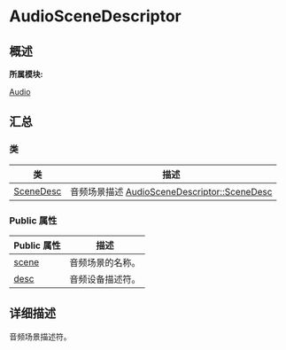 # AudioSceneDescriptor


## **概述**

**所属模块:**

[Audio](_audio.md)

## **汇总**


### 类

  | 类 | 描述 | 
| -------- | -------- |
| [SceneDesc](union_audio_scene_descriptor_1_1_scene_desc.md) | 音频场景描述&nbsp;[AudioSceneDescriptor::SceneDesc](union_audio_scene_descriptor_1_1_scene_desc.md) | 


### Public 属性

  | Public&nbsp;属性 | 描述 | 
| -------- | -------- |
| [scene](_audio.md#scene) | 音频场景的名称。 | 
| [desc](_audio.md#desc-25) | 音频设备描述符。 | 


## **详细描述**

音频场景描述符。

